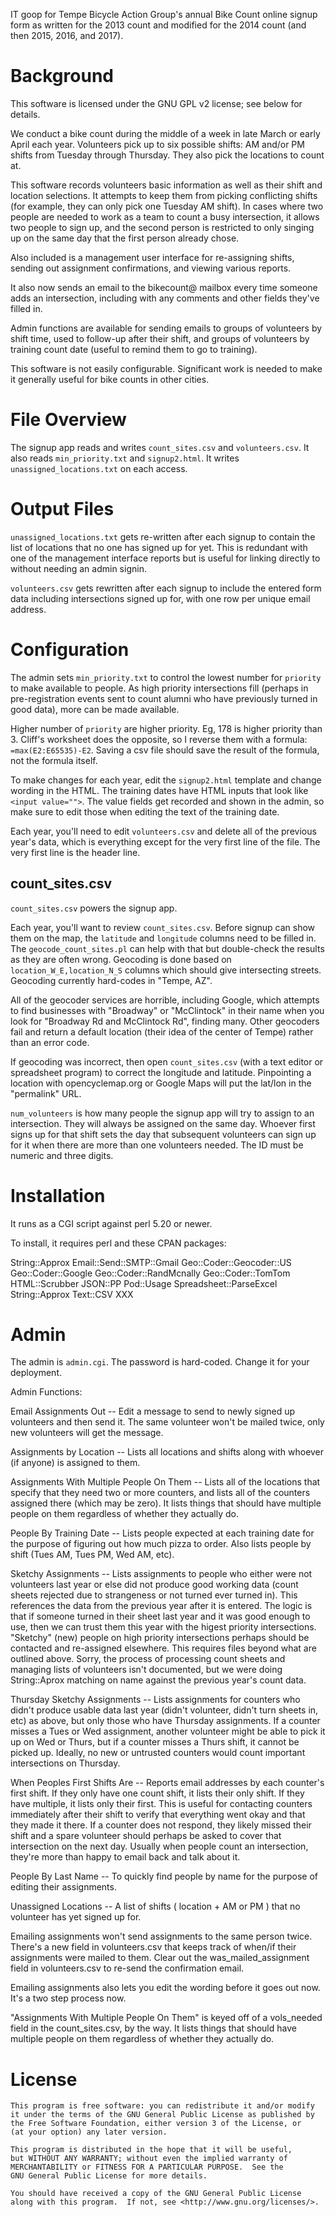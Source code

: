 IT goop for Tempe Bicycle Action Group's annual Bike Count online signup form
as written for the 2013 count and modified for the 2014 count (and then
2015, 2016, and 2017).

# Background

This software is licensed under the GNU GPL v2 license; see below for details.

We conduct a bike count during the middle of a week in late March or early April
each year.  Volunteers pick up to six possible shifts:  AM and/or PM shifts
from Tuesday through Thursday.  They also pick the locations to count at.

This software records volunteers basic information as well as their shift
and location selections.  It attempts to keep them from picking conflicting
shifts (for example, they can only pick one Tuesday AM shift).  In cases where
two people are needed to work as a team to count a busy intersection, it
allows two people to sign up, and the second person is restricted to only
singing up on the same day that the first person already chose.

Also included is a management user interface for re-assigning shifts,
sending out assignment confirmations, and viewing various reports.

It also now sends an email to the bikecount@ mailbox every time someone adds
an intersection, including with any comments and other fields they've filled
in.

Admin functions are available for sending emails to groups of volunteers by
shift time, used to follow-up after their shift, and groups of volunteers
by training count date (useful to remind them to go to training).

This software is not easily configurable.  Significant work is needed to
make it generally useful for bike counts in other cities.

# File Overview

The signup app reads and writes `count_sites.csv` and `volunteers.csv`.
It also reads `min_priority.txt` and `signup2.html`.
It writes `unassigned_locations.txt` on each access.

# Output Files

`unassigned_locations.txt` gets re-written after each signup to contain the list of locations
that no one has signed up for yet.  This is redundant with one of the management interface
reports but is useful for linking directly to without needing an admin signin.

`volunteers.csv` gets rewritten after each signup to include the entered form data including
intersections signed up for, with one row per unique email address.

# Configuration

The admin sets `min_priority.txt` to control the lowest number for
`priority` to make available to people.  As high priority intersections fill (perhaps in
pre-registration events sent to count alumni who have previously turned in good data),
more can be made available.

Higher number of `priority` are higher priority.  Eg, 178 is higher priority than 3.
Cliff's worksheet does the opposite, so I reverse them with a formula:  `=max(E2:E65535)-E2`.
Saving a csv file should save the result of the formula, not the formula itself.

To make changes for each year, edit the `signup2.html` template and change
wording in the HTML.  The training dates have HTML inputs that look like
`<input value="">`.  The value fields get recorded and shown
in the admin, so make sure to edit those when editing the text of the
training date.

Each year, you'll need to edit `volunteers.csv` and delete all of the
previous year's data, which is everything except for the very first line
of the file.  The very first line is the header line.

## count_sites.csv

`count_sites.csv` powers the signup app.

Each year, you'll want to review `count_sites.csv`.  Before signup can
show them on the map, the `latitude` and `longitude` columns need to be filled in.
The `geocode_count_sites.pl` can help with that but double-check
the results as they are often wrong.  Geocoding is done based on
`location_W_E,location_N_S` columns which should give intersecting
streets.
Geocoding currently hard-codes in "Tempe, AZ".

All of the geocoder services are
horrible, including Google, which attempts to find businesses with "Broadway" or
"McClintock" in their name when you look for "Broadway Rd and McClintock Rd", finding
many.  Other geocoders fail and return a default location (their idea of the center of
Tempe) rather than an error code.

If geocoding was incorrect,
then open `count_sites.csv` (with a text editor or spreadsheet program) to correct the
longitude and latitude.  Pinpointing a location with opencyclemap.org or Google
Maps will put the lat/lon in the "permalink" URL.  

`num_volunteers` is how many
people the signup app will try to assign to an intersection.  They
will always be assigned on the same day.  Whoever first signs up
for that shift sets the day that subsequent volunteers can sign up
for it when there are more than one volunteers needed.  The ID must
be numeric and three digits.

# Installation

It runs as a CGI script against perl 5.20 or newer.

To install, it requires perl and these CPAN packages:

String::Approx
Email::Send::SMTP::Gmail
Geo::Coder::Geocoder::US
Geo::Coder::Google
Geo::Coder::RandMcnally
Geo::Coder::TomTom
HTML::Scrubber
JSON::PP
Pod::Usage
Spreadsheet::ParseExcel
String::Approx
Text::CSV
XXX

# Admin

The admin is `admin.cgi`.  The password is hard-coded.  Change it for your deployment.

Admin Functions:

Email Assignments Out -- Edit a message to send to newly signed up volunteers and then send it.
The same volunteer won't be mailed twice, only new volunteers will get the message.

Assignments by Location -- Lists all locations and shifts along with whoever (if anyone)
is assigned to them.

Assignments With Multiple People On Them -- Lists all of the locations that specify that
they need two or more counters, and lists all of the counters assigned there (which may
be zero).  It lists things that should have multiple people on them regardless of whether
they actually do.

People By Training Date -- Lists people expected at each training date for the purpose of
figuring out how much pizza to order.  Also lists people by shift (Tues AM, Tues PM, Wed AM,
etc).

Sketchy Assignments -- Lists assignments to people who either were not volunteers last year or
else did not produce good working data (count sheets rejected due to strangeness or not turned
ever turned in).  This references the data from the previous year after it is entered.  The
logic is that if someone turned in their sheet last year and it was good enough to use, then
we can trust them this year with the higest priority intersections.  "Sketchy" (new) people
on high priority intersections perhaps should be contacted and re-assigned elsewhere.
This requires files beyond what are outlined above.
Sorry, the process of processing count sheets and managing lists of volunteers isn't documented,
but we were doing String::Aprox matching on name against the previous year's count data.

Thursday Sketchy Assignments -- Lists assignments for counters who didn't produce usable data
last year (didn't volunteer, didn't turn sheets in, etc) as above, but only those who have
Thursday assignments.  If a counter misses a Tues or Wed assignment, another volunteer might
be able to pick it up on Wed or Thurs, but if a counter misses a Thurs shift, it cannot be
picked up.  Ideally, no new or untrusted counters would count important intersections on
Thursday.

When Peoples First Shifts Are -- Reports email addresses by each counter's first shift.
If they only have one count shift, it lists their only shift.  If they have multiple, it
lists only their first.  This is useful for contacting counters immediately after their
shift to verify that everything went okay and that they made it there.  If a counter does
not respond, they likely missed their shift and a spare volunteer should perhaps be
asked to cover that intersection on the next day.  Usually when people count an intersection,
they're more than happy to email back and talk about it.

People By Last Name -- To quickly find people by name for the purpose of
editing their assignments.

Unassigned Locations -- A list of shifts ( location + AM or PM ) that no volunteer has yet
signed up for.

Emailing assignments won't send assignments to the same person twice.  There's
a new field in volunteers.csv that keeps track of when/if their assignments
were mailed to them.  Clear out the was_mailed_assignment field in volunteers.csv
to re-send the confirmation email.

Emailing assignments also lets you edit the wording before it goes out now. 
It's a two step process now.

"Assignments With Multiple People On Them" is keyed off of a vols_needed field
in the count_sites.csv, by the way.  It lists things that should have multiple
people on them regardless of whether they actually do.

# License

    This program is free software: you can redistribute it and/or modify
    it under the terms of the GNU General Public License as published by
    the Free Software Foundation, either version 3 of the License, or
    (at your option) any later version.

    This program is distributed in the hope that it will be useful,
    but WITHOUT ANY WARRANTY; without even the implied warranty of
    MERCHANTABILITY or FITNESS FOR A PARTICULAR PURPOSE.  See the
    GNU General Public License for more details.

    You should have received a copy of the GNU General Public License
    along with this program.  If not, see <http://www.gnu.org/licenses/>.
